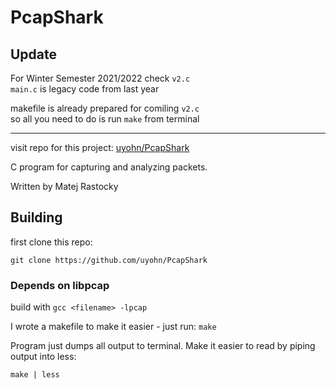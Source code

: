 # PcapShark

## Update

For Winter Semester 2021/2022 check `v2.c`  
`main.c` is legacy code from last year  
  
makefile is already prepared for comiling `v2.c`  
so all you need to do is run `make` from terminal
 
---
 
visit repo for this project: [uyohn/PcapShark](https://www.github.com/uyohn/PcapShark)

C program for capturing and analyzing packets.

Written by Matej Rastocky

## Building

first clone this repo:

`git clone https://github.com/uyohn/PcapShark`

### Depends on libpcap

build with `gcc <filename> -lpcap`

I wrote a makefile to make it easier - just run: `make`

Program just dumps all output to terminal.
Make it easier to read by piping output into less:

`make | less`
